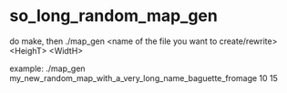 # so_long_random_map_gen

do make, then ./map_gen <name of the file you want to create/rewrite> \<HeighT\> \<WidtH\>

example:  ./map_gen my_new_random_map_with_a_very_long_name_baguette_fromage 10 15
